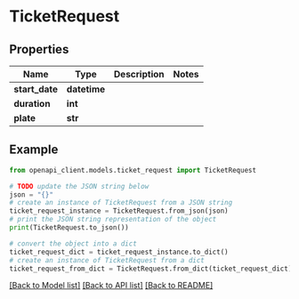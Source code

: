 # TicketRequest


## Properties

Name | Type | Description | Notes
------------ | ------------- | ------------- | -------------
**start_date** | **datetime** |  | 
**duration** | **int** |  | 
**plate** | **str** |  | 

## Example

```python
from openapi_client.models.ticket_request import TicketRequest

# TODO update the JSON string below
json = "{}"
# create an instance of TicketRequest from a JSON string
ticket_request_instance = TicketRequest.from_json(json)
# print the JSON string representation of the object
print(TicketRequest.to_json())

# convert the object into a dict
ticket_request_dict = ticket_request_instance.to_dict()
# create an instance of TicketRequest from a dict
ticket_request_from_dict = TicketRequest.from_dict(ticket_request_dict)
```
[[Back to Model list]](../README.md#documentation-for-models) [[Back to API list]](../README.md#documentation-for-api-endpoints) [[Back to README]](../README.md)


